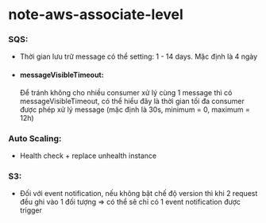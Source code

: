 # note-aws-associate-level

### SQS:
 - Thời gian lưu trữ message có thể setting: 1 - 14 days. Mặc định là 4 ngày
 - #### messageVisibleTimeout:
   Để tránh không cho nhiều consumer xử lý cùng 1 message thì có messageVisibleTimeout, có thể hiểu đây là thời gian tối đa consumer được phép xử lý message (mặc định là 30s, minimum = 0, maximum = 12h)

### Auto Scaling:
 - Health check + replace unhealth instance
 
### S3:
 - Đối với event notification, nếu không bật chế độ version thì khi 2 request đều ghi vào 1 đối tượng => có thể sẽ chỉ có 1 event notification được trigger
